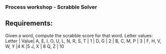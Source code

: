 ### Process workshop - Scrabble Solver

## Requirements:
Given a word, compute the scrabble score for that word.
Letter values:
Letter	                       | Value|
A, E, I, O, U, L, N, R, S, T   |	1   |
D, G	                         | 2    |
B, C, M, P	                   | 3    |
F, H, V, W, Y	                 |4
K	                             |5
J, X	                         | 8
Q, Z                           | 10

